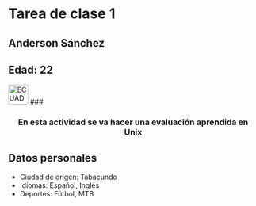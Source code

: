 # Tarea de clase 1 

## Anderson Sánchez
## Edad: 22
<a href="https://ecuador.travel/en/"> <img alt="ECUADOR" src="https://icons.iconarchive.com/icons/wikipedia/flags/128/EC-Ecuador-Flag-icon.png" width="40" height="40"> </a>
###<h3 align="center">En esta actividad se va hacer una evaluación aprendida en Unix</h3>
## **Datos personales** 
- Ciudad de origen: Tabacundo
- Idiomas: Español, Inglés 
- Deportes: Fútbol, MTB

